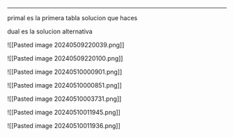 		
----


primal es la primera tabla solucion que haces

dual es la solucion alternativa


![[Pasted image 20240509220039.png]]

![[Pasted image 20240509220100.png]]




![[Pasted image 20240510000901.png]]

![[Pasted image 20240510000851.png]]



![[Pasted image 20240510003731.png]]

![[Pasted image 20240510011945.png]]


![[Pasted image 20240510011936.png]]